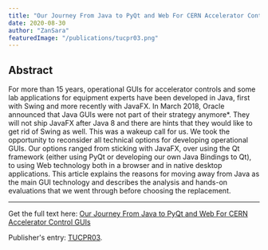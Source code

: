 ```yaml
---
title: "Our Journey From Java to PyQt and Web For CERN Accelerator Control GUIs"
date: 2020-08-30
author: "ZanSara"
featuredImage: "/publications/tucpr03.png"
---
```


## Abstract 

For more than 15 years, operational GUIs for accelerator controls and some lab applications for equipment experts have been developed in Java, first with Swing and more recently with JavaFX. In March 2018, Oracle announced that Java GUIs were not part of their strategy anymore*. They will not ship JavaFX after Java 8 and there are hints that they would like to get rid of Swing as well. This was a wakeup call for us. We took the opportunity to reconsider all technical options for developing operational GUIs. Our options ranged from sticking with JavaFX, over using the Qt framework (either using PyQt or developing our own Java Bindings to Qt), to using Web technology both in a browser and in native desktop applications. This article explains the reasons for moving away from Java as the main GUI technology and describes the analysis and hands-on evaluations that we went through before choosing the replacement.

---

Get the full text here: [Our Journey From Java to PyQt and Web For CERN Accelerator Control GUIs](/publications/tucpr03.pdf)

Publisher's entry: [TUCPR03](https://accelconf.web.cern.ch/icalepcs2019/doi/JACoW-ICALEPCS2019-TUCPR03.html).
